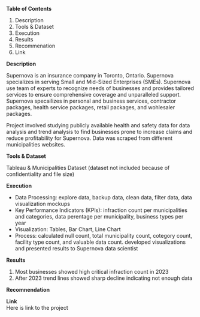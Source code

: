 **Table of Contents**
1. Description
2. Tools & Dataset
3. Execution
4. Results
5. Recommenation 
7. Link


**Description**<br>

Supernova is an insurance company in Toronto, Ontario. Supernova specializes in serving Small and Mid-Sized Enterprises (SMEs). Supernova use team of experts to recognize needs of businesses and provides tailored services to ensure comprehensive coverage and unparalleled support. Supernova specailizes in personal and business services, contractor packages, health service packages, retail packages, and wohlesaler packages. 

Project involved studying publicly available health and safety data for data analysis and trend analysis to find businesses prone to increase claims and reduce profitability for Supernova. Data was scraped from different municipalities websites.  

**Tools & Dataset**<br>

Tableau & Municipalities Dataset (dataset not included because of confidentiality and file size)

**Execution**<br>

- Data Processing: explore data, backup data, clean data, filter data, data visualization mockups
- Key Performance Indicators (KPIs): infraction count per municipalities and categories, data perentage per municipality, business types per year
- Visualization: Tables, Bar Chart, Line Chart
- Process: calculated null count, total municipality count, cotegory count, facility type count, and valuable data count. developed visualizations and presented results to
   Supernova data scientist   

**Results**<br>
1. Most businesses showed high critical infraction count in 2023
2. After 2023 trend lines showed sharp decline indicating not enough data


**Recomnendation**<br>



**Link**<br>
Here is link to the project
